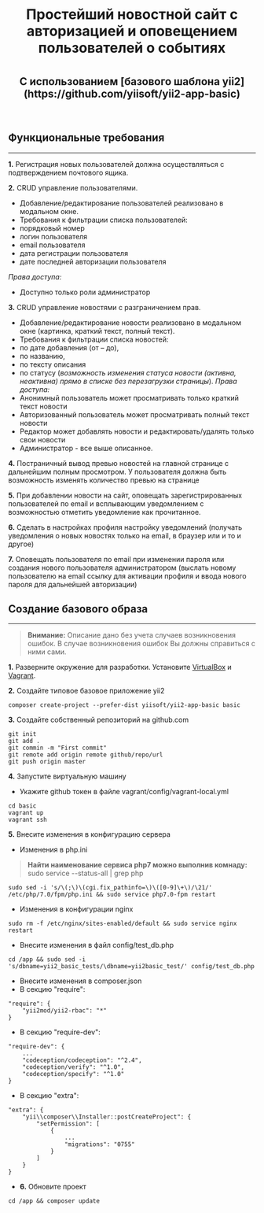 <p align="center">
    <h1 align="center">Простейший новостной сайт с авторизацией и оповещением пользователей о событиях<h1>
    <h2 align="center">С использованием [базового шаблона yii2](https://github.com/yiisoft/yii2-app-basic)</h2>
    <br>
</p>

## Функциональные требования
----------------------------------
**1.** Регистрация новых пользователей должна осуществляться с подтверждением почтового ящика.

**2.** CRUD управление пользователями.
- Добавление/редактирование пользователей реализовано в модальном окне.
- Требования к фильтрации списка пользователей: 
 - порядковый номер
 - логин пользователя
 - email пользователя
 - дата регистрации пользователя
 - дате последней авторизации пользователя

*Права доступа:* 
- Доступно только роли администратор

**3.** CRUD управление новостями с разграничением прав. 
- Добавление/редактирование новости реализовано в модальном окне (картинка, краткий текст, полный текст). 
- Требования к фильтрации списка новостей:
- по дате добавления (от – до), 
- по названию, 
- по тексту описания
- по статусу (*возможность изменения статуса новости (активна, неактивна) прямо в списке без перезагрузки страницы*).
*Права доступа:*
- Анонимный пользователь может просматривать только краткий текст новости
- Авторизованный пользователь может просматривать полный текст новости
- Редактор может добавлять новости и редактировать/удалять только свои новости
- Администратор - все выше описанное. 

**4.** Постраничный вывод превью новостей на главной странице с дальнейшим полным просмотром. 
У пользователя должна быть возможность изменять количество превью на странице 

**5.** При добавлении новости на сайт, оповещать зарегистрированных пользователей по email и всплывающим уведомлением с возможностью отметить уведомление как прочитанное. 

**6.** Сделать в настройках профиля настройку уведомлений (получать уведомления о новых новостях только на email, в браузер или и то и другое) 

**7.** Оповещать пользователя по email при изменении пароля или создания нового пользователя администратором (выслать новому пользователю на email ссылку для активации профиля и ввода нового пароля для дальнейшей авторизации)


## Создание базового образа
----------------------------------
> **Внимание:** Описание дано без учета случаев возникновения ошибок. В случае возникновения ошибок Вы должны справиться с ними сами. 

**1.** Разверните окружение для разработки.
Установите [VirtualBox](https://www.virtualbox.org/) и [Vagrant](https://www.vagrantup.com/).

**2.** Создайте типовое базовое приложение yii2
```
composer create-project --prefer-dist yiisoft/yii2-app-basic basic
```

**3.** Создайте собственный репозиторий на github.com
```
git init
git add .
git commin -m "First commit"
git remote add origin remote github/repo/url
git push origin master
```
**4.** Запустите виртуальную машину
- Укажите github токен в файле vagrant/config/vagrant-local.yml
```
cd basic
vagrant up
vagrant ssh
```

**5.** Внесите изменения в конфигурацию сервера

- Изменения в php.ini
> **Найти наименование сервиса php7 можно выполнив комнаду:** sudo service --status-all | grep php 

```
sudo sed -i 's/\(;\)\(cgi.fix_pathinfo=\)\([0-9]\+\)/\21/' /etc/php/7.0/fpm/php.ini && sudo service php7.0-fpm restart
```

- Изменения в конфигурации nginx
```
sudo rm -f /etc/nginx/sites-enabled/default && sudo service nginx restart
```

- Внесите изменения в файл config/test_db.php
```
cd /app && sudo sed -i 's/dbname=yii2_basic_tests/\dbname=yii2basic_test/' config/test_db.php
```

- Внесите изменения в composer.json
- В секцию "require":
````
"require": {
    "yii2mod/yii2-rbac": "*"
}
````

- В секцию "require-dev":
````
"require-dev": {
    ...
    "codeception/codeception": "^2.4",
    "codeception/verify": "^1.0",
    "codeception/specify": "^1.0"
}
````
- В секцию "extra":
````
"extra": {
    "yii\\composer\\Installer::postCreateProject": {
        "setPermission": [
            {
                ...
                "migrations": "0755"
            }
        ]
    }
}
````

- **6.** Обновите проект
```
cd /app && composer update
```
